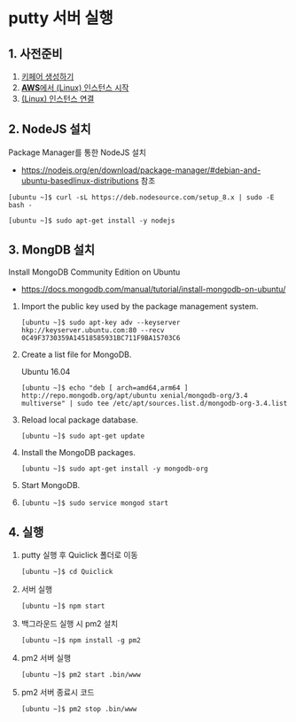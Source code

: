 # putty 서버 실행 
## 1. 사전준비
1. [키페어 생성하기](./doc/create_keypair.pdf)
2. [**AWS**에서 (Linux) 인스턴스 시작](./doc/launch_instance.md)
3. [(Linux) 인스턴스 연결](./doc/connectingToInstance.pdf)

## 2. NodeJS 설치
Package Manager를 통한 NodeJS 설치

- https://nodejs.org/en/download/package-manager/#debian-and-ubuntu-basedlinux-distributions
참조

```
[ubuntu ~]$ curl -sL https://deb.nodesource.com/setup_8.x | sudo -E bash -
```

```
[ubuntu ~]$ sudo apt-get install -y nodejs
```
## 3. MongDB 설치
Install MongoDB Community Edition on Ubuntu

- https://docs.mongodb.com/manual/tutorial/install-mongodb-on-ubuntu/

1. Import the public key used by the package management system.

	```
	[ubuntu ~]$ sudo apt-key adv --keyserver hkp://keyserver.ubuntu.com:80 --recv 0C49F3730359A14518585931BC711F9BA15703C6
	```

2. Create a list file for MongoDB.

	Ubuntu 16.04

	```
	[ubuntu ~]$ echo "deb [ arch=amd64,arm64 ] http://repo.mongodb.org/apt/ubuntu xenial/mongodb-org/3.4 multiverse" | sudo tee /etc/apt/sources.list.d/mongodb-org-3.4.list
	```
	
3. Reload local package database.

	```
	[ubuntu ~]$ sudo apt-get update
	```
	
4. Install the MongoDB packages.

	```
	[ubuntu ~]$ sudo apt-get install -y mongodb-org
	```

5. Start MongoDB.
6. 
	```
	[ubuntu ~]$ sudo service mongod start
	```

## 4. 실행
1. putty 실행 후 Quiclick 폴더로 이동
	```
	[ubuntu ~]$ cd Quiclick
	```

2. 서버 실행

	```
	[ubuntu ~]$ npm start
	```

3. 백그라운드 실행 시 pm2 설치

	```
	[ubuntu ~]$ npm install -g pm2
	```

4. pm2 서버 실행

	```
	[ubuntu ~]$ pm2 start .bin/www
	```
	
4. pm2 서버 종료시 코드

	```
	[ubuntu ~]$ pm2 stop .bin/www
	```
